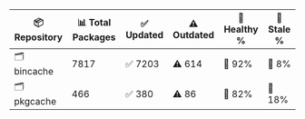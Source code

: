 | 📦 Repository | 📊 Total Packages | ✅ Updated | ⚠️ Outdated | 💚 Healthy % | 🔴 Stale % |
|---------------|-------------------|------------|-------------|-------------|------------|
| 🗂️ bincache | 7817 | ✅ 7203 | ⚠️ 614 | 💚 92% | 🔴 8% |
| 🗂️ pkgcache | 466 | ✅ 380 | ⚠️ 86 | 💚 82% | 🔴 18% |
